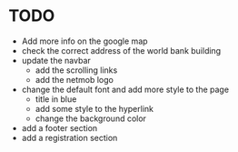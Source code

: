 # TODO 

* Add more info on the google map 
* check the correct address of the world bank building
* update the navbar
  * add the scrolling links
  * add the netmob logo 
* change the default font and add more style to the page 
  * title in blue
  * add some style to the hyperlink 
  * change the background color
* add a footer section
* add a registration section